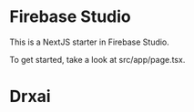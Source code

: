 # Firebase Studio

This is a NextJS starter in Firebase Studio.

To get started, take a look at src/app/page.tsx.
# Drxai
